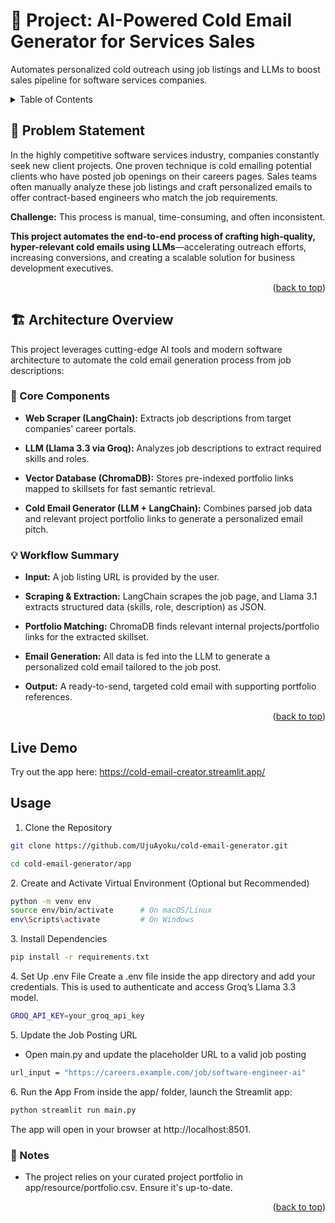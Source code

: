 <a id="readme-top"></a>



# :rocket: Project: AI-Powered Cold Email Generator for Services Sales 
Automates personalized cold outreach using job listings and LLMs to boost sales pipeline for software services companies.



<!-- TABLE OF CONTENTS -->
<details>
  <summary>Table of Contents</summary>
  <ol>
    <li>
      <a href="#problem-statement">Problem Statement</a>
    </li>
    <li>
      <a href="#architecture-overview">Architecture Overview</a>
      <ul>
        <li><a href="#core-components">Core Components</a></li>
        <li><a href="#workflow-summary">Workflow Summary</a></li>
      </ul>
    </li>
    <li><a href="#live-demo">Live Demo</a></li>
    <li><a href="#usage">Usage</a></li>
    <ul>
        <li><a href="#clone-repository">Clone the Repository</a></li>
        <li><a href="#activate-venv">Create and Activate Virtual Environment (Optional but Recommended)</a></li>
        <li><a href="#install-dependencies">Install Dependencies</a></li>
        <li><a href="#.env">Set Up .env File</a></li>
        <li><a href="#job-post-url">Update the Job Posting URL</a></li>
        <li><a href="#run-app">Run the App</a></li>
      </ul>
    <li><a href="#notes">Notes</a></li>

  </ol>
</details>


<!-- PROBLEM STATEMENT -->
<a name="problem-statement"></a>
## :jigsaw: Problem Statement
In the highly competitive software services industry, companies constantly seek new client projects. One proven technique is cold emailing potential clients who have posted job openings on their careers pages. Sales teams often manually analyze these job listings and craft personalized emails to offer contract-based engineers who match the job requirements. 

**Challenge:** This process is manual, time-consuming, and often inconsistent.

**This project automates the end-to-end process of crafting high-quality, hyper-relevant cold emails using LLMs**—accelerating outreach efforts, increasing conversions, and creating a scalable solution for business development executives.

<p align="right">(<a href="#readme-top">back to top</a>)</p>



<a name="architecture-overview"></a>
## :building_construction: Architecture Overview
This project leverages cutting-edge AI tools and modern software architecture to automate the cold email generation process from job descriptions:

<a name="core-components"></a>
### :wrench: Core Components
- **Web Scraper (LangChain):** Extracts job descriptions from target companies' career portals.

- **LLM (Llama 3.3 via Groq):** Analyzes job descriptions to extract required skills and roles.

- **Vector Database (ChromaDB):** Stores pre-indexed portfolio links mapped to skillsets for fast semantic retrieval.

- **Cold Email Generator (LLM + LangChain):** Combines parsed job data and relevant project portfolio links to generate a personalized email pitch.


<a name="workflow-summary"></a>
### :bulb: Workflow Summary
- **Input:** A job listing URL is provided by the user.

- **Scraping & Extraction:** LangChain scrapes the job page, and Llama 3.1 extracts structured data (skills, role, description) as JSON.

- **Portfolio Matching:** ChromaDB finds relevant internal projects/portfolio links for the extracted skillset.

- **Email Generation:** All data is fed into the LLM to generate a personalized cold email tailored to the job post.

- **Output:** A ready-to-send, targeted cold email with supporting portfolio references.

<p align="right">(<a href="#readme-top">back to top</a>)</p>

<a name="live-demo"></a>
## Live Demo
Try out the app here: https://cold-email-creator.streamlit.app/

<a name="usage"></a>
## Usage
<a name="clone-repository"></a>
1. Clone the Repository
```sh
git clone https://github.com/UjuAyoku/cold-email-generator.git

cd cold-email-generator/app
```

<a name="activate-virtual-env"></a>
2. Create and Activate Virtual Environment (Optional but Recommended)
```sh
python -m venv env
source env/bin/activate      # On macOS/Linux
env\Scripts\activate         # On Windows
```


<a name="install-dependencies"></a>
3. Install Dependencies
```sh
pip install -r requirements.txt
```

<a name=".env"></a>
4. Set Up .env File
Create a .env file inside the app directory and add your credentials. This is used to authenticate and access Groq’s Llama 3.3 model.
```sh
GROQ_API_KEY=your_groq_api_key
```

<a name="job-post-url"></a>
5. Update the Job Posting URL
* Open main.py and update the placeholder URL to a valid job posting
```sh
url_input = "https://careers.example.com/job/software-engineer-ai"
```

<a name="run-app"></a>
6. Run the App
From inside the app/ folder, launch the Streamlit app:
```sh
python streamlit run main.py
```
The app will open in your browser at http://localhost:8501.



<a name="notes"></a>
### :pushpin: Notes
- The project relies on your curated project portfolio in app/resource/portfolio.csv. Ensure it's up-to-date.

<p align="right">(<a href="#readme-top">back to top</a>)</p>